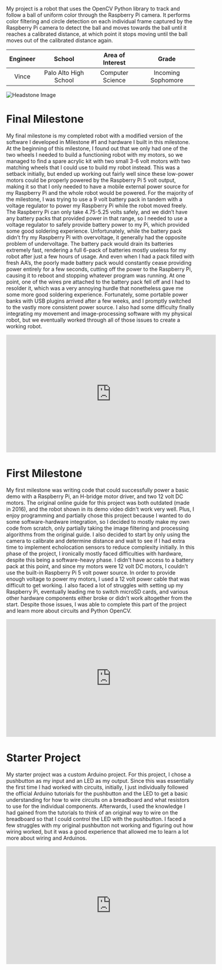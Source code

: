 <!--# Computer Vision Object Tracking Robot-->

My project is a robot that uses the OpenCV Python library to track and follow a ball of uniform color through the Raspberry Pi camera. It performs color filtering and circle detection on each individual frame captured by the Raspberry Pi camera to detect the ball and moves towards the ball until it reaches a calibrated distance, at which point it stops moving until the ball moves out of the calibrated distance again.

| **Engineer** |      **School**       |  **Area of Interest**  |     **Grade**      |
| :----------: | :-------------------: | :--------------------: | :----------------: |
|    Vince     | Palo Alto High School | Computer Science | Incoming Sophomore |

![Headstone Image](bluestamp_headshot.JPG)
<!--  <img src="bluestamp_headshot.JPG" width="60%" > -->

# Final Milestone

My final milestone is my completed robot with a modified version of the software I developed in Milestone #1 and hardware I built in this milestone. At the beginning of this milestone, I found out that we only had one of the two wheels I needed to build a functioning robot with my motors, so we managed to find a spare acrylic kit with two small 3-6 volt motors with two matching wheels that I could use to build my robot instead. This was a setback initially, but ended up working out fairly well since these low-power motors could be properly powered by the Raspberry Pi 5 volt output, making it so that I only needed to have a mobile external power source for my Raspberry Pi and the whole robot would be powered. For the majority of the milestone, I was trying to use a 9 volt battery pack in tandem with a voltage regulator to power my Raspberry Pi while the robot moved freely. The Raspberry Pi can only take 4.75-5.25 volts safely, and we didn’t have any battery packs that provided power in that range, so I needed to use a voltage regulator to safely provide battery power to my Pi, which provided some good soldering experience. Unfortunately, while the battery pack didn’t fry my Raspberry Pi with overvoltage, it generally had the opposite problem of undervoltage. The battery pack would drain its batteries extremely fast, rendering a full 6-pack of batteries mostly useless for my robot after just a few hours of usage. And even when I had a pack filled with fresh AA’s, the poorly made battery pack would constantly cease providing power entirely for a few seconds, cutting off the power to the Raspberry Pi, causing it to reboot and stopping whatever program was running. At one point, one of the wires pre attached to the battery pack fell off and I had to resolder it, which was a very annoying hurdle that nonetheless gave me some more good soldering experience. Fortunately, some portable power banks with USB plugins arrived after a few weeks, and I promptly switched to the vastly more consistent power source. I also had some difficulty finally integrating my movement and image-processing software with my physical robot, but we eventually worked through all of those issues to create a working robot.

<iframe width="560" height="315" src="https://www.youtube.com/embed/bK1ryiq89KI" title="YouTube video player" frameborder="0" allow="accelerometer; autoplay; clipboard-write; encrypted-media; gyroscope; picture-in-picture" allowfullscreen></iframe>

# First Milestone

My first milestone was writing code that could successfully power a basic demo with a Raspberry Pi, an H-bridge motor driver, and two 12 volt DC motors. The original online guide for this project was both outdated (made in 2016), and the robot shown in its demo video didn't work very well. Plus, I enjoy programming and partially chose this project because I wanted to do some software-hardware integration, so I decided to mostly make my own code from scratch, only partially taking the image filtering and processing algorithms from the original guide. I also decided to start by only using the camera to calibrate and determine distance and wait to see if I had extra time to implement echolocation sensors to reduce complexity initially. In this phase of the project, I ironically mostly faced difficulties with hardware, despite this being a software-heavy phase. I didn't have access to a battery pack at this point, and since my motors were 12 volt DC motors, I couldn't use the built-in Raspberry Pi 5 volt power source. In order to provide enough voltage to power my motors, I used a 12 volt power cable that was difficult to get working. I also faced a lot of struggles with setting up my Raspberry Pi, eventually leading me to switch microSD cards, and various other hardware components either broke or didn’t work altogether from the start. Despite those issues, I was able to complete this part of the project and learn more about circuits and Python OpenCV.

<iframe width="560" height="315" src="https://www.youtube.com/embed/l8nPyzf9I08" title="YouTube video player" frameborder="0" allow="accelerometer; autoplay; clipboard-write; encrypted-media; gyroscope; picture-in-picture" allowfullscreen></iframe>

# Starter Project

My starter project was a custom Arduino project. For this project, I chose a pushbutton as my input and an LED as my output. Since this was essentially the first time I had worked with circuits, initially, I just individually followed the official Arduino tutorials for the pushbutton and the LED to get a basic understanding for how to wire circuits on a breadboard and what resistors to use for the individual components. Afterwards, I used the knowledge I had gained from the tutorials to think of an original way to wire on the breadboard so that I could control the LED with the pushbutton. I faced a few struggles with my original pushbutton not working and figuring out how wiring worked, but it was a good experience that allowed me to learn a lot more about wiring and Arduinos.

<iframe width="560" height="315" src="https://www.youtube.com/embed/76CmN1As6nM" title="YouTube video player" frameborder="0" allow="accelerometer; autoplay; clipboard-write; encrypted-media; gyroscope; picture-in-picture" allowfullscreen></iframe>
